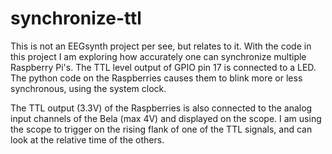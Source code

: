 # synchronize-ttl

This is not an EEGsynth project per see, but relates to it. With the code in this project I
am exploring how accurately one can synchronize multiple Raspberry Pi's. The TTL level output 
of GPIO pin 17 is connected to a LED. The python code on the Raspberries causes them to 
blink more or less synchronous, using the system clock. 

The TTL output (3.3V) of the Raspberries is also connected to the analog input channels 
of the Bela (max 4V) and displayed on the scope. I am using the scope to trigger on the 
rising flank of one of the TTL signals, and can look at the relative time of the others. 